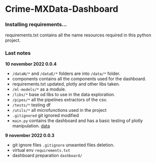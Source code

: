 # Crime-MXData-Dashboard

### Installing requirements...

requirements.txt contains all the name resources required in this python project.

### Last notes
**10 november 2022 0.0.4**
- `/dataN/*` and `/dataE/*` folders are into `/data/*` folder.
- components contains all the components used for the dashboard.
- requirements.txt updated, plotly and other libs taken.
- `/ml-models/*` as a module.
- `/libs/*` base od libs to use in the data exploration.
- `/pipes/*` all the pipelines extractors of the csv.
- `/tests/*` testing df
- `/utils/*` all microfunctions used in the project
- `.gitignored` git ignored modified
- `main.py` contains the dashboard and has a basic testing of plotly manipulation. [data](https://redfin-public-data.s3.us-west-2.amazonaws.com/redfin_market_tracker/state_market_tracker.tsv000.gz)

**9 november 2022 0.0.3**
- git ignore files `.gitignore` unwanted files deletion.
- virtual env `requirements.txt`
- dashboard preparation `dashboard/`
